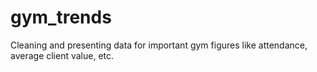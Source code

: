 # gym_trends
Cleaning and presenting data for important gym figures like attendance, average client value, etc.
